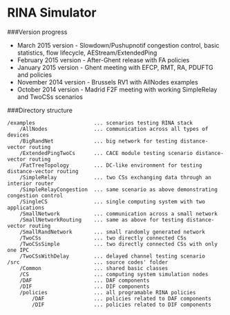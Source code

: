 RINA Simulator
====

###Version progress

* March 2015 version - Slowdown/Pushupnotif congestion control, basic statistics,
					   flow lifecycle, AEStream/ExtendedPing
* February 2015 version - After-Ghent release with FA policies
* January 2015 version - Ghent meeting with EFCP, RMT, RA, PDUFTG and policies
* November 2014 version - Brussels RV1 with AllNodes examples
* October 2014 version - Madrid F2F meeting with working SimpleRelay and TwoCSs scenarios

###Directory structure

	/examples					... scenarios testing RINA stack
		/AllNodes				... communication across all types of devices
		/BigRandNet				... big network for testing distance-vector routing
		/ExtendedPingTwoCs		... CACE module testing scenario distance-vector routing		
		/FatTreeTopology		... DC-like environment for testing distance-vector routing
		/SimpleRelay			... two CSs exchanging data through an interior router
		/SimpleRelayCongestion	... same scenario as above demonstrating congestion control
		/SingleCS				... single computing system with two applications		
		/SmallNetwork			... communication across a small network
		/SmallNetworkRouting	... same as above for testing distance-vector routing
		/SmallRandNetwork		... small randomly generated network
		/TwoCSs					... two directly connected CSs
		/TwoCSsSimple			... two directly connected CSs with only one IPC
		/TwoCSsWithDelay		... delayed channel testing scenario
	/src						... source codes' folder
		/Common					... shared basic classes
		/CS						... computing system simulation nodes
		/DAF					... DAF components
		/DIF 					... DIF components
		/policies				... all programable RINA policies
			/DAF				... policies related to DAF components
			/DIF 				... policies related to DIF components


